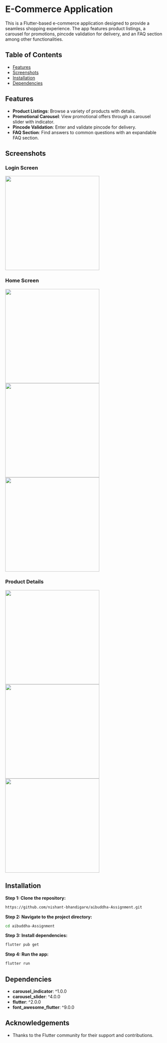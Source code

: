 
# E-Commerce Application

This is a Flutter-based e-commerce application designed to provide a seamless shopping experience. The app features product listings, a carousel for promotions, pincode validation for delivery, and an FAQ section among other functionalities.

## Table of Contents
- [Features](#features)
- [Screenshots](#screenshots)
- [Installation](#installation)
- [Dependencies](#dependencies)

## Features

- **Product Listings**: Browse a variety of products with details.
- **Promotional Carousel**: View promotional offers through a carousel slider with indicator.
- **Pincode Validation**: Enter and validate pincode for delivery.
- **FAQ Section**: Find answers to common questions with an expandable FAQ section.

## Screenshots

<style>
        img{
            display: inline;
        }
 </style>
    
### Login Screen
<img src="assets/screenshots/AuthScreen.jpg" width="300">

### Home Screen
<img src="assets/screenshots/home1.jpg" width="300">
<img src="assets/screenshots/home2.jpg" width="300">
<img src="assets/screenshots/home3.jpg" width="300">

### Product Details
<img src="assets/screenshots/product_details_1.jpg" width="300">
<img src="assets/screenshots/product_details_2.jpg" width="300">
<img src="assets/screenshots/product_details_3.jpg" width="300">


## Installation

**Step 1: Clone the repository:**
   ```sh
   https://github.com/nishant-bhandigare/aibuddha-Assignment.git
   ```

**Step 2: Navigate to the project directory:**
   ```sh
   cd aibuddha-Assignment
   ```

**Step 3: Install dependencies:**
   ```sh
   flutter pub get
   ```

**Step 4: Run the app:**
   ```sh
   flutter run
   ```
    
## Dependencies

- **carousel_indicator**: ^1.0.0
- **carousel_slider**: ^4.0.0
- **flutter**: ^2.0.0
- **font_awesome_flutter**: ^9.0.0

## Acknowledgements

 - Thanks to the Flutter community for their support and contributions.

